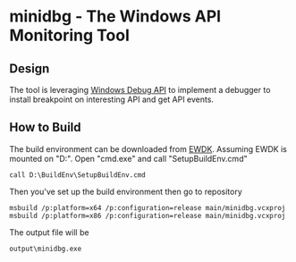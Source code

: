 # minidbg - The Windows API Monitoring Tool

## Design
The tool is leveraging [Windows Debug API](https://learn.microsoft.com/en-us/windows/win32/api/debugapi/) to implement a debugger to install breakpoint on interesting API and get API events.

## How to Build
The build environment can be downloaded from [EWDK](https://learn.microsoft.com/en-us/legal/windows/hardware/enterprise-wdk-license-2022).
Assuming EWDK is mounted on "D:".
Open "cmd.exe" and call "SetupBuildEnv.cmd"
```
call D:\BuildEnv\SetupBuildEnv.cmd
```
Then you've set up the build environment then go to repository
```
msbuild /p:platform=x64 /p:configuration=release main/minidbg.vcxproj
msbuild /p:platform=x86 /p:configuration=release main/minidbg.vcxproj
```
The output file will be
```
output\minidbg.exe
```

